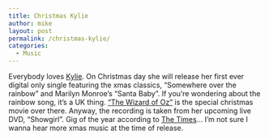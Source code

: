 ```yaml
---
title: Christmas Kylie
author: mike
layout: post
permalink: /christmas-kylie/
categories:
  - Music
---
```

Everybody loves [Kylie][1]. On Christmas day she will release her first ever digital only single featuring the xmas classics, &#8220;Somewhere over the rainbow&#8221; and Marilyn Monroe&#8217;s &#8220;Santa Baby&#8221;. If you&#8217;re wondering about the rainbow song, it&#8217;s a UK thing. [&#8220;The Wizard of Oz&#8221;][2] is the special christmas movie over there. Anyway, the recording is taken from her upcoming live DVD, &#8220;Showgirl&#8221;. Gig of the year according to [The Times][3]&#8230; I&#8217;m not sure I wanna hear more xmas music at the time of release.

 [1]: http://www.kylie.com
 [2]: http://www.imdb.com/title/tt0032138/
 [3]: http://www.timesonline.co.uk/